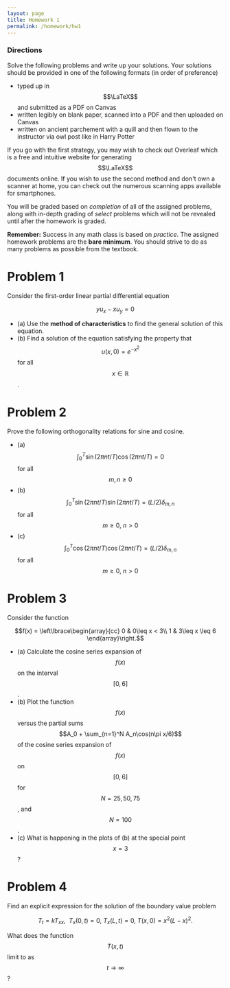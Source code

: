 ```yaml
---
layout: page
title: Homework 1
permalink: /homework/hw1
---
```


### Directions
Solve the following problems and write up your solutions.  Your solutions should be provided in one of the following formats (in order of preference)
* typed up in $$\LaTeX$$ and submitted as a PDF on Canvas
* written legibly on blank paper, scanned into a PDF and then uploaded on Canvas
* written on ancient parchement with a quill and then flown to the instructor via owl post like in Harry Potter

If you go with the first strategy, you may wish to check out Overleaf which is a free and intuitive website for generating $$\LaTeX$$ documents online.
If you wish to use the second method and don't own a scanner at home, you can check out the numerous scanning apps available for smartphones.

You will be graded based on *completion* of all of the assigned problems, along with in-depth grading of *select* problems which will not be revealed until after the homework is graded.

**Remember:** Success in any math class is based on *practice*.  The assigned homework problems are the **bare minimum**.  You should strive to do as many problems as possible from the textbook.

# Problem 1

Consider the first-order linear partial differential equation

$$yu_x - xu_y = 0$$

* (a) Use the **method of characteristics** to find the general solution of this equation.
* (b) Find a solution of the equation satisfying the property that $$u(x,0) = e^{-x^2}$$ for all $$x\in\mathbb{R}$$.

# Problem 2

Prove the following orthogonality relations for sine and cosine.

* (a) $$\int_0^T \sin(2\pi n t/T)\cos(2\pi n t/T) = 0$$ for all $$m,n\geq 0$$
* (b) $$\int_0^T \sin(2\pi n t/T)\sin(2\pi n t/T) = (L/2)\delta_{m,n}$$ for all $$m\geq 0,\ n > 0$$
* (c) $$\int_0^T \cos(2\pi n t/T)\cos(2\pi n t/T) = (L/2)\delta_{m,n}$$ for all $$m\geq 0,\ n > 0$$

# Problem 3

Consider the function

$$f(x) = \left\lbrace\begin{array}{cc}
0 & 0\leq x < 3\\
1 & 3\leq x \leq 6
\end{array}\right.$$

* (a) Calculate the cosine series expansion of $$f(x)$$ on the interval $$[0,6]$$.
* (b) Plot the function $$f(x)$$ versus the partial sums $$A_0 + \sum_{n=1}^N A_n\cos(n\pi x/6)$$ of the cosine series expansion of $$f(x)$$ on $$[0,6]$$ for $$N = 25, 50, 75$$, and $$N = 100$$.
* (c) What is happening in the plots of (b) at the special point $$x=3$$?

# Problem 4

Find an explicit expression for the solution of the boundary value problem

$$T_t = kT_{xx},\ \ T_x(0,t) = 0,\ T_x(L,t) = 0,\ T(x,0) = x^2(L-x)^2.$$ 

What does the function $$T(x,t)$$ limit to as $$t\rightarrow\infty$$?



